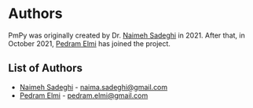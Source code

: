 Authors
=======

PmPy was originally created by Dr. [Naimeh Sadeghi](https://github.com/NaimaSadeghi) in 2021. After that, in October 2021, [Pedram Elmi](https://github.com/PedramElmi) has joined the project.
## List of Authors
- [Naimeh Sadeghi](https://github.com/NaimaSadeghi) - naima.sadeghi@gmail.com
- [Pedram Elmi](https://github.com/PedramElmi) - pedram.elmi@gmail.com